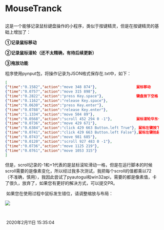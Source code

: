 # 											MouseTranck 

## 																				

[GitHub主页]: @https://github.com/DOCCA0

​		这是一个能够记录鼠标键盘操作的小程序，类似于按键精灵，但是在按键精灵的基础上增加了：

**①记录鼠标移动**

**②记录鼠标滚轮（还不太精确，有待后续更新）**

**③拖放功能**

程序使用pynput包，将操作记录为JSON格式保存在.txt中，如下：

```json
[
{"time":"0.1582","action":"move 348 874"},  				鼠标移动
{"time":"0.0757","action":"move 315 898"},
{"time":"0.2822","action":"press Key.space"},				键盘按下空格
{"time":"0.1162","action":"release Key.space"},
{"time":"0.0630","action":"press Key.enter"},
{"time":"0.0788","action":"release Key.enter"},
{"time":"1.1334","action":"move 504 89"},
{"time":"0.0568","action":"scroll 452 294 0 -1"},			鼠标滚轮华东一格
{"time":"0.0736","action":"move 429 671"},
{"time":"0.6384","action":"click 429 663 Button.left True"}, 鼠标左键按下
{"time":"0.0741","action":"click 429 663 Button.left False"},鼠标左键抬起
{"time":"0.0743","action":"move 981 685"},
{"time":"0.0120","action":"scroll 927 483 0 -1"},
{"time":"0.0736","action":"move 1125 219"},
{"time":"0.0761","action":"move 1053 315"}
]


```

  但是，scroll记录的-1和+1代表的是鼠标滚轮滑动一格，但是在运行脚本的时候scroll需要的是像素变化，所以经过我多次测试，我把每个scroll的值都乘以72（不准确，慎用），我因此尝试了pyautogui和win32api，需要的都是像素值，卡了很久，放弃了，如果您有更好的解决方式，可以提交PR。

​	如果您在使用过程中鼠标发生错位，请调整缩放与布局：

![](D:\projects\python\MouseTranck\percent.png)





​																								

​																													2020年2月11日 15:35:04